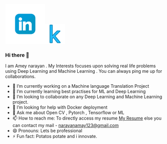 [![img](https://github.com/gd1m3y/gd1m3y/blob/master/iconfinder_14_5209164.png)](https://www.linkedin.com/in/amey-narayan-32961516b/)[![img](https://github.com/gd1m3y/gd1m3y/blob/master/iconfinder_189_Kaggle_4519136.png)](https://www.kaggle.com/gd1m3y)
### Hi there 👋

<!--
**gd1m3y/gd1m3y** is a ✨ _special_ ✨ repository because its `README.md` (this file) appears on your GitHub profile.
-->
I am Amey narayan . My Interests focuses upon solving real life problems using Deep Learning and Machine Learning . You can always ping me up for collaborations.

- 🔭 I’m currently working on a Machine language Translation Project
- 🌱 I’m currently learning best practises for ML and Deep Learning
- 👯 I’m looking to collaborate on any Deep Learning and Machine Learning project.
- 🤔 I’m looking for help with Docker deployment
- 💬 Ask me about Open CV , Pytorch , Tensorflow or ML
- 📫 How to reach me: To directly access my resume [My Resume](https://drive.google.com/file/d/1qsDyaxrkPwpq5WtZvG3MIMhflY6xpClg/view?usp=sharing) else you can contact my mail - narayanamay123@gmail.com
- 😄 Pronouns: Lets be professional
- ⚡ Fun fact: Potatos potate and i innovate.
